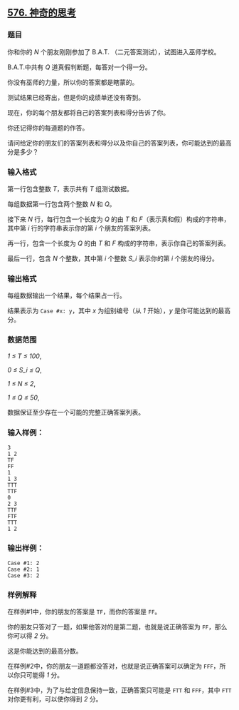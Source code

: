 ## [576. 神奇的思考](https://www.acwing.com/problem/content/578/)

### 题目

你和你的 *N* 个朋友刚刚参加了 B.A.T. （二元答案测试），试图进入巫师学校。

B.A.T.中共有 *Q* 道真假判断题，每答对一个得一分。

你没有巫师的力量，所以你的答案都是瞎蒙的。

测试结果已经寄出，但是你的成绩单还没有寄到。

现在，你的每个朋友都将自己的答案列表和得分告诉了你。

你还记得你的每道题的作答。

请问给定你的朋友们的答案列表和得分以及你自己的答案列表，你可能达到的最高分是多少？

### 输入格式

第一行包含整数 *T*，表示共有 *T* 组测试数据。

每组数据第一行包含两个整数 *N* 和 *Q*。

接下来 *N* 行，每行包含一个长度为 *Q* 的由 *T* 和 *F*（表示真和假）构成的字符串，其中第 *i* 行的字符串表示你的第 *i* 个朋友的答案列表。

再一行，包含一个长度为 *Q* 的由 *T* 和 *F* 构成的字符串，表示你自己的答案列表。

最后一行，包含 *N* 个整数，其中第 *i* 个整数 *S_i* 表示你的第 *i* 个朋友的得分。

### 输出格式

每组数据输出一个结果，每个结果占一行。

结果表示为 `Case #x: y`，其中 *x* 为组别编号（从 *1* 开始），*y* 是你可能达到的最高分。

### 数据范围

*1 ≤ T ≤ 100*,

*0 ≤ S_i ≤ Q*,

*1 ≤ N ≤ 2*,

*1 ≤ Q ≤ 50*,

数据保证至少存在一个可能的完整正确答案列表。

### 输入样例：

```
3
1 2
TF
FF
1
1 3
TTT
TTF
0
2 3
TTF
FTF
TTT
1 2
```

### 输出样例：

```
Case #1: 2
Case #2: 1
Case #3: 2
```

### 样例解释

在样例#1中，你的朋友的答案是 `TF`，而你的答案是 `FF`。

你的朋友只答对了一题，如果他答对的是第二题，也就是说正确答案为 `FF`，那么你可以得 *2* 分。

这是你能达到的最高分数。

在样例#2中，你的朋友一道题都没答对，也就是说正确答案可以确定为 `FFF`，所以你只可能得 *1* 分。

在样例#3中，为了与给定信息保持一致，正确答案只可能是 `FTT` 和 `FFF`，其中 `FTT` 对你更有利，可以使你得到 *2* 分。
